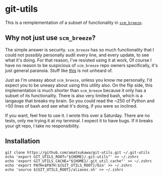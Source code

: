 # git-utils

This is a reimplementation of a subset of functionality in [`scm_breeze`](https://github.com/scmbreeze/scm_breeze).

## Why not just use `scm_breeze`?

The simple answer is security. `scm_breeze` has so much functionality that I could not possibly personally
audit every line, and every update, to see what it's doing. For that reason, I've resisted using it at work,
Of course I have no reason to be suspicious of `scm_breeze` repo owners specifically, it's just general paranoia.
Stuff like [this](https://www.theregister.co.uk/2018/11/26/npm_repo_bitcoin_stealer/) is not unheard of.

Just as I'm uneasy about `scm_breeze`, unless you know me personally, I'd expect you to be uneasy about using
this utility also. On the flip side, this implementation is much shorter than `scm_breeze` because it only has a subset of its functionality. There is also very limited bash, which is a langauge that breaks my brain. So you could read the ~250 of Python and >50 lines of bash and see what it's doing, if you were so inclined.

If you want, feel free to use it. 
I wrote this over a Saturday. There are no tests, only me trying it at my terminal.
I expect it to have bugs. If it breaks your git repo, I take no responsibility.

## Installation

```
git clone https://github.com/amatsukawa/git-utils.git ~/.git-utils
echo 'export GIT_UTILS_ROOT="${HOME}/.git-utils"' >> ~/.zshrc
echo 'export GIT_UTILS_CACHE="${HOME}/.git_util_cache"' >> ~/.zshrc
echo 'export PATH=$PATH:${GIT_UTILS_ROOT}/bin' >> ~/.zshrc
echo 'source ${GIT_UTILS_ROOT}/aliases.sh' >> ~/.zshrc
```

